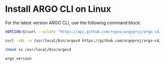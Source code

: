 # Install ARGO CLI on Linux

For the latest version ARGO CLI, use the following command block:
```bash
VERSION=$(curl --silent "https://api.github.com/repos/argoproj/argo-cd/releases/latest" | grep '"tag_name"' | sed -E 's/.*"([^"]+)".*/\1/')

curl -sSL -o /usr/local/bin/argocd https://github.com/argoproj/argo-cd/releases/download/$VERSION/argocd-linux-amd64

chmod +x /usr/local/bin/argocd

argo version
```